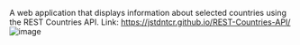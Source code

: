 A web application that displays information about selected countries using the REST Countries API.
Link: https://jstdntcr.github.io/REST-Countries-API/
![image](https://github.com/user-attachments/assets/c6c0fc8f-d6fc-4b45-8d0a-5208e7fb5f31)



